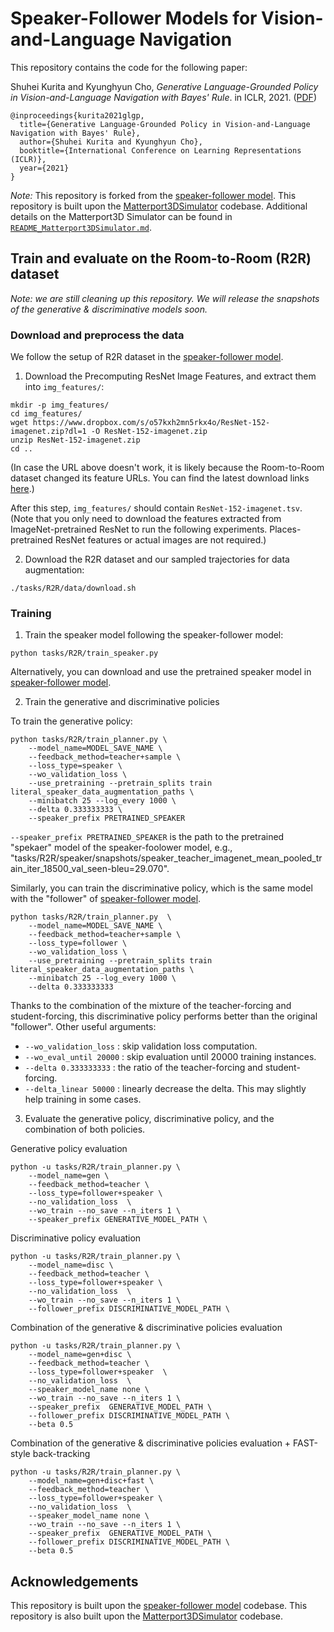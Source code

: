 # Speaker-Follower Models for Vision-and-Language Navigation

This repository contains the code for the following paper:

Shuhei Kurita and Kyunghyun Cho, *Generative Language-Grounded Policy in Vision-and-Language Navigation with Bayes' Rule*. in ICLR, 2021. ([PDF](https://openreview.net/pdf?id=45uOPa46Kh))
```
@inproceedings{kurita2021glgp,
  title={Generative Language-Grounded Policy in Vision-and-Language Navigation with Bayes' Rule},
  author={Shuhei Kurita and Kyunghyun Cho},
  booktitle={International Conference on Learning Representations (ICLR)},
  year={2021}
}
```


*Note:* This repository is forked from the [speaker-follower model](https://github.com/ronghanghu/speaker_follower). This repository is built upon the [Matterport3DSimulator](https://github.com/peteanderson80/Matterport3DSimulator) codebase. Additional details on the Matterport3D Simulator can be found in [`README_Matterport3DSimulator.md`](README_Matterport3DSimulator.md).

## Train and evaluate on the Room-to-Room (R2R) dataset

*Note: we are still cleaning up this repository. We will release the snapshots of the generative & discriminative models soon.*

### Download and preprocess the data

We follow the setup of R2R dataset in the [speaker-follower model](https://github.com/ronghanghu/speaker_follower).

1. Download the Precomputing ResNet Image Features, and extract them into `img_features/`:
```
mkdir -p img_features/
cd img_features/
wget https://www.dropbox.com/s/o57kxh2mn5rkx4o/ResNet-152-imagenet.zip?dl=1 -O ResNet-152-imagenet.zip
unzip ResNet-152-imagenet.zip
cd ..
```
(In case the URL above doesn't work, it is likely because the Room-to-Room dataset changed its feature URLs. You can find the latest download links [here](https://github.com/peteanderson80/Matterport3DSimulator#precomputing-resnet-image-features).)

After this step, `img_features/` should contain `ResNet-152-imagenet.tsv`. (Note that you only need to download the features extracted from ImageNet-pretrained ResNet to run the following experiments. Places-pretrained ResNet features or actual images are not required.)

2. Download the R2R dataset and our sampled trajectories for data augmentation:
```
./tasks/R2R/data/download.sh
```

### Training

1. Train the speaker model following the speaker-follower model:  
```
python tasks/R2R/train_speaker.py
```
Alternatively, you can download and use the pretrained speaker model in [speaker-follower model](https://github.com/ronghanghu/speaker_follower).

2. Train the generative and discriminative policies

To train the generative policy:
```
python tasks/R2R/train_planner.py \
    --model_name=MODEL_SAVE_NAME \
    --feedback_method=teacher+sample \
    --loss_type=speaker \
    --wo_validation_loss \
    --use_pretraining --pretrain_splits train literal_speaker_data_augmentation_paths \
    --minibatch 25 --log_every 1000 \
    --delta 0.333333333 \
    --speaker_prefix PRETRAINED_SPEAKER
```

`--speaker_prefix PRETRAINED_SPEAKER` is the path to the pretrained "spekaer" model of the speaker-foolower model, e.g., "tasks/R2R/speaker/snapshots/speaker_teacher_imagenet_mean_pooled_train_iter_18500_val_seen-bleu=29.070".

Similarly, you can train the discriminative policy, which is the same model with the "follower" of [speaker-follower model](https://github.com/ronghanghu/speaker_follower).
```
python tasks/R2R/train_planner.py  \
    --model_name=MODEL_SAVE_NAME \
    --feedback_method=teacher+sample \
    --loss_type=follower \
    --wo_validation_loss \
    --use_pretraining --pretrain_splits train literal_speaker_data_augmentation_paths \
    --minibatch 25 --log_every 1000 \
    --delta 0.333333333
```

Thanks to the combination of the mixture of the teacher-forcing and student-forcing, this discriminative policy performs better than the original "follower".
Other useful arguments:
- `--wo_validation_loss` : skip validation loss computation.
- `--wo_eval_until 20000` : skip evaluation until 20000 training instances.
- `--delta 0.333333333` : the ratio of the teacher-forcing and student-forcing.
- `--delta_linear 50000` : linearly decrease the delta. This may slightly help training in some cases.


3. Evaluate the generative policy, discriminative policy, and the combination of both policies.

Generative policy evaluation
```
python -u tasks/R2R/train_planner.py \
    --model_name=gen \
    --feedback_method=teacher \
    --loss_type=follower+speaker \
    --no_validation_loss  \
    --wo_train --no_save --n_iters 1 \
    --speaker_prefix GENERATIVE_MODEL_PATH \
```

Discriminative policy evaluation
```
python -u tasks/R2R/train_planner.py \
    --model_name=disc \
    --feedback_method=teacher \
    --loss_type=follower+speaker \
    --no_validation_loss  \
    --wo_train --no_save --n_iters 1 \
    --follower_prefix DISCRIMINATIVE_MODEL_PATH \
```

Combination of the generative & discriminative policies evaluation
```
python -u tasks/R2R/train_planner.py \
    --model_name=gen+disc \
    --feedback_method=teacher \
    --loss_type=follower+speaker  \
    --no_validation_loss  \
    --speaker_model_name none \
    --wo_train --no_save --n_iters 1 \
    --speaker_prefix  GENERATIVE_MODEL_PATH \
    --follower_prefix DISCRIMINATIVE_MODEL_PATH \
    --beta 0.5
```

Combination of the generative & discriminative policies evaluation + FAST-style back-tracking
```
python -u tasks/R2R/train_planner.py \
    --model_name=gen+disc+fast \
    --feedback_method=teacher \
    --loss_type=follower+speaker \
    --no_validation_loss  \
    --speaker_model_name none \
    --wo_train --no_save --n_iters 1 \
    --speaker_prefix  GENERATIVE_MODEL_PATH \
    --follower_prefix DISCRIMINATIVE_MODEL_PATH \
    --beta 0.5
```

## Acknowledgements

This repository is built upon the [speaker-follower model](https://github.com/ronghanghu/speaker_follower) codebase.
This repository is also built upon the [Matterport3DSimulator](https://github.com/peteanderson80/Matterport3DSimulator) codebase.
